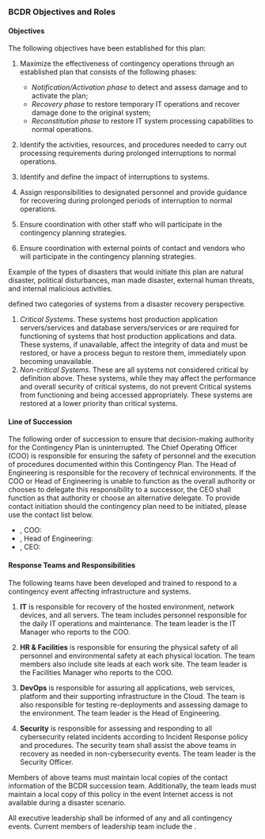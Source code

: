 ### BCDR Objectives and Roles

#### Objectives

The following objectives have been established for this plan:

1. Maximize the effectiveness of contingency operations through an established
   plan that consists of the following phases:

    * *Notification/Activation phase* to detect and assess damage and to
      activate the plan;
    * *Recovery phase* to restore temporary IT operations and recover damage
      done to the original system;
    * *Reconstitution phase* to restore IT system processing capabilities to
      normal operations.

2. Identify the activities, resources, and procedures needed to carry out
    processing requirements during prolonged interruptions
   to normal operations.

3. Identify and define the impact of interruptions to 
   systems.

4. Assign responsibilities to designated personnel and provide guidance for
   recovering  during prolonged periods of interruption to
   normal operations.

5. Ensure coordination with other  staff who will
   participate in the contingency planning strategies.

6. Ensure coordination with external points of contact and vendors who will
   participate in the contingency planning strategies.

Example of the types of disasters that would initiate this plan are natural
disaster, political disturbances, man made disaster, external human threats,
and internal malicious activities.

 defined two categories of systems from a disaster recovery perspective.

1. *Critical Systems*. These systems host production application
   servers/services and database servers/services or are required for
   functioning of systems that host production applications and data. These
   systems, if unavailable, affect the integrity of data and must be restored,
   or have a process begun to restore them, immediately upon becoming
   unavailable.
2. *Non-critical Systems*. These are all systems not considered critical by
   definition above. These systems, while they may affect the performance and
   overall security of critical systems, do not prevent Critical systems from
   functioning and being accessed appropriately. These systems are restored at a
   lower priority than critical systems.

#### Line of Succession

The following order of succession to ensure that decision-making authority for
the  Contingency Plan is uninterrupted. The Chief Operating
Officer (COO) is responsible for ensuring the safety of personnel and the
execution of procedures documented within this  Contingency
Plan. The Head of Engineering is responsible for the recovery of
 technical environments. If the COO or Head of Engineering
is unable to function as the overall authority or chooses to delegate this
responsibility to a successor, the CEO shall function as that authority or
choose an alternative delegate. To provide contact initiation should the
contingency plan need to be initiated, please use the contact list below.

* , COO: 
* , Head of Engineering: 
* , CEO: 

#### Response Teams and Responsibilities

The following teams have been developed and trained to respond to a contingency
event affecting  infrastructure and systems.

1. **IT** is responsible for recovery of the  hosted
   environment, network devices, and all servers. The team includes personnel
   responsible for the daily IT operations and maintenance. The team leader is
   the IT Manager who reports to the COO.

2. **HR & Facilities** is responsible for ensuring the physical safety of all
    personnel and environmental safety at each
    physical location.  The team members also include site
   leads at each  work site.  The team leader is the
   Facilities Manager who reports to the COO.

3. **DevOps** is responsible for assuring all applications, web services,
   platform and their supporting infrastructure in the Cloud. The team is also
   responsible for testing re-deployments and assessing damage to the
   environment. The team leader is the Head of Engineering.

4. **Security** is responsible for assessing and responding to all cybersecurity
   related incidents according to  Incident Response policy
   and procedures. The security team shall assist the above teams in recovery as
   needed in non-cybersecurity events. The team leader is the Security Officer.

Members of above teams must maintain local copies of the contact information of
the BCDR succession team. Additionally, the team leads must maintain a local
copy of this policy in the event Internet access is not available during a
disaster scenario.

All executive leadership shall be informed of any and all contingency events.
Current members of  leadership team include the
.
